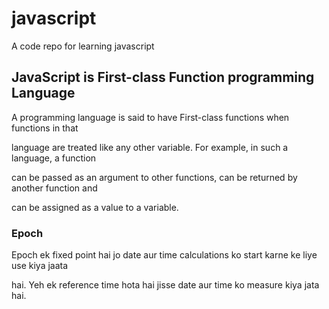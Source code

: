 # javascript
A code repo for learning javascript 

## JavaScript is First-class Function programming Language
A programming language is said to have First-class functions when functions in that 

language are treated like any other variable. For example, in such a language, a function 

can be passed as an argument to other functions, can be returned by another function and 

can be assigned as a value to a variable.

### Epoch

Epoch ek fixed point hai jo date aur time calculations ko start karne ke liye use kiya jaata 

hai. Yeh ek reference time hota hai jisse date aur time ko measure kiya jata hai.